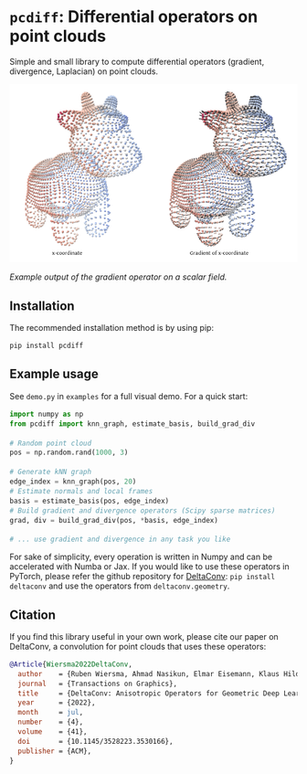 # `pcdiff`: Differential operators on point clouds
Simple and small library to compute differential operators (gradient, divergence, Laplacian) on point clouds.

![Example gradient of x-coordinate](assets/img/gradient.png)

_Example output of the gradient operator on a scalar field._

## Installation
The recommended installation method is by using pip:
```bash
pip install pcdiff
```

## Example usage
See `demo.py` in `examples` for a full visual demo. For a quick start:
```python
import numpy as np
from pcdiff import knn_graph, estimate_basis, build_grad_div

# Random point cloud
pos = np.random.rand(1000, 3)

# Generate kNN graph
edge_index = knn_graph(pos, 20)
# Estimate normals and local frames
basis = estimate_basis(pos, edge_index)
# Build gradient and divergence operators (Scipy sparse matrices)
grad, div = build_grad_div(pos, *basis, edge_index)

# ... use gradient and divergence in any task you like
```

For sake of simplicity, every operation is written in Numpy and can be accelerated with Numba or Jax. If you would like to use these operators in PyTorch, please refer the github repository for [DeltaConv](https://github.com/rubenwiersma/deltaconv): `pip install deltaconv` and use the operators from `deltaconv.geometry`.

## Citation
If you find this library useful in your own work, please cite our paper on DeltaConv, a convolution for point clouds that uses these operators:

```bib
@Article{Wiersma2022DeltaConv,
  author    = {Ruben Wiersma, Ahmad Nasikun, Elmar Eisemann, Klaus Hildebrandt},
  journal   = {Transactions on Graphics},
  title     = {DeltaConv: Anisotropic Operators for Geometric Deep Learning on Point Clouds},
  year      = {2022},
  month     = jul,
  number    = {4},
  volume    = {41},
  doi       = {10.1145/3528223.3530166},
  publisher = {ACM},
}
```


